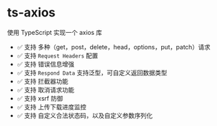 # ts-axios

使用 TypeScript 实现一个 axios 库

- ✅ 支持 多种（get，post，delete，head，options，put，patch）请求
- ✅ 支持 `Request Headers` 配置
- ✅ 支持 错误信息增强
- ✅ 支持 `Respond Data` 支持泛型，可自定义返回数据类型
- ✅ 支持 拦截器功能
- ✅ 支持 取消请求功能
- ✅ 支持 xsrf 防御
- ✅ 支持 上传下载进度监控
- ✅ 支持 自定义合法状态码，以及自定义参数序列化
